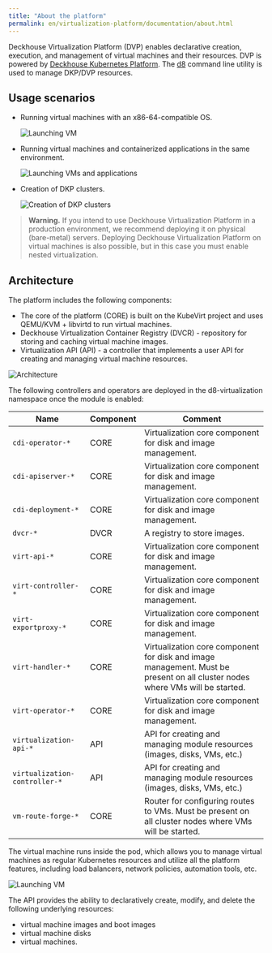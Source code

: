 ```yaml
---
title: "About the platform"
permalink: en/virtualization-platform/documentation/about.html
---
```


Deckhouse Virtualization Platform (DVP) enables declarative creation, execution, and management of virtual machines and their resources.
DVP is powered by [Deckhouse Kubernetes Platform](https://deckhouse.io/products/kubernetes-platform/). The [d8](https://deckhouse.io/documentation/v1/deckhouse-cli/) command line utility is used to manage DKP/DVP resources.

## Usage scenarios

- Running virtual machines with an x86-64-compatible OS.

  ![Launching VM](/../../images/virtualization-platform/cases-vms.png)

- Running virtual machines and containerized applications in the same environment.

  ![Launching VMs and applications](/../../images/virtualization-platform/cases-pods-and-vms.png)

- Creation of DKP clusters.

  ![Creation of DKP clusters](/../../images/virtualization-platform/cases.dkp.png)

> **Warning.** If you intend to use Deckhouse Virtualization Platform in a production environment, we recommend deploying it on physical (bare-metal) servers. Deploying Deckhouse Virtualization Platform on virtual machines is also possible, but in this case you must enable nested virtualization.

## Architecture

The platform includes the following components:

- The core of the platform (CORE) is built on the KubeVirt project and uses QEMU/KVM + libvirtd to run virtual machines.
- Deckhouse Virtualization Container Registry (DVCR) - repository for storing and caching virtual machine images.
- Virtualization API (API) - a controller that implements a user API for creating and managing virtual machine resources.

![Architecture](/../../images/virtualization-platform/arch.png)

The following controllers and operators are deployed in the d8-virtualization namespace once the module is enabled:

| Name                          | Component | Comment                                                                                                                      |
| ----------------------------- | --------- |------------------------------------------------------------------------------------------------------------------------------|
| `cdi-operator-*`              | CORE      | Virtualization core component for disk and image management.                                                                 |
| `cdi-apiserver-*`             | CORE      | Virtualization core component for disk and image management.                                                                 |
| `cdi-deployment-*`            | CORE      | Virtualization core component for disk and image management.                                                                 |
| `dvcr-*`                      | DVCR      | A registry to store images.                                                                                                  |
| `virt-api-*`                  | CORE      | Virtualization core component for disk and image management.                                                                 |
| `virt-controller-*`           | CORE      | Virtualization core component for disk and image management.                                                                 |
| `virt-exportproxy-*`          | CORE      | Virtualization core component for disk and image management.                                                                 |
| `virt-handler-*`              | CORE      | Virtualization core component for disk and image management. Must be present on all cluster nodes where VMs will be started. |
| `virt-operator-*`             | CORE      | Virtualization core component for disk and image management.                                                                 |
| `virtualization-api-*`        | API       | API for creating and managing module resources (images, disks, VMs, etc.)                                                     |
| `virtualization-controller-*` | API       | API for creating and managing module resources (images, disks, VMs, etc.)                                                     |
| `vm-route-forge-*`            | CORE      | Router for configuring routes to VMs. Must be present on all cluster nodes where VMs will be started.                        |

The virtual machine runs inside the pod, which allows you to manage virtual machines as regular Kubernetes resources and utilize all the platform features, including load balancers, network policies, automation tools, etc.

![Launching VM](/../../images/virtualization-platform/vm.png)

The API provides the ability to declaratively create, modify, and delete the following underlying resources:

- virtual machine images and boot images
- virtual machine disks
- virtual machines.
